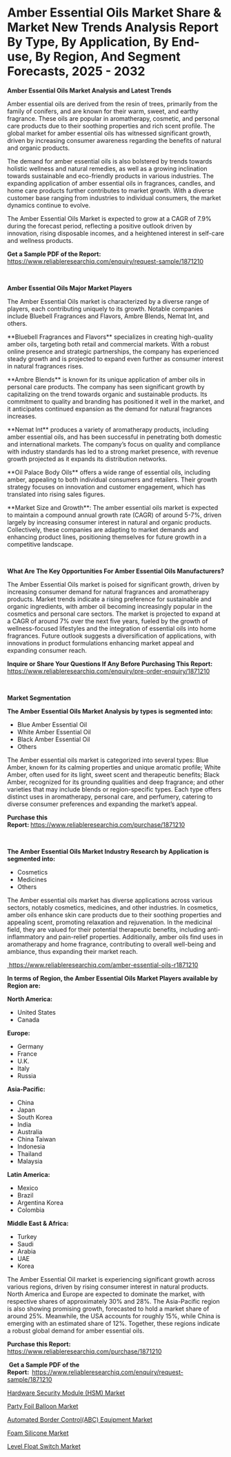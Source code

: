 <p><h1>Amber Essential Oils Market Share & Market New Trends Analysis Report By Type, By Application, By End-use, By Region, And Segment Forecasts, 2025 - 2032</h1></p><p><strong>Amber Essential Oils Market Analysis and Latest Trends</strong></p>
<p><p>Amber essential oils are derived from the resin of trees, primarily from the family of conifers, and are known for their warm, sweet, and earthy fragrance. These oils are popular in aromatherapy, cosmetic, and personal care products due to their soothing properties and rich scent profile. The global market for amber essential oils has witnessed significant growth, driven by increasing consumer awareness regarding the benefits of natural and organic products. </p><p>The demand for amber essential oils is also bolstered by trends towards holistic wellness and natural remedies, as well as a growing inclination towards sustainable and eco-friendly products in various industries. The expanding application of amber essential oils in fragrances, candles, and home care products further contributes to market growth. With a diverse customer base ranging from industries to individual consumers, the market dynamics continue to evolve. </p><p>The Amber Essential Oils Market is expected to grow at a CAGR of 7.9% during the forecast period, reflecting a positive outlook driven by innovation, rising disposable incomes, and a heightened interest in self-care and wellness products.</p></p>
<p><strong>Get a Sample PDF of the Report:&nbsp;</strong> <a href="https://www.reliableresearchiq.com/enquiry/request-sample/1871210?utm_campaign=2244&utm_medium=2&utm_source=Github&utm_content=ia&utm_term=31012025&utm_id=amber-essential-oils">https://www.reliableresearchiq.com/enquiry/request-sample/1871210</a></p>
<p>&nbsp;</p>
<p><strong>Amber Essential Oils Major Market Players</strong></p>
<p><p>The Amber Essential Oils market is characterized by a diverse range of players, each contributing uniquely to its growth. Notable companies include Bluebell Fragrances and Flavors, Ambre Blends, Nemat Int, and others.</p><p>**Bluebell Fragrances and Flavors** specializes in creating high-quality amber oils, targeting both retail and commercial markets. With a robust online presence and strategic partnerships, the company has experienced steady growth and is projected to expand even further as consumer interest in natural fragrances rises.</p><p>**Ambre Blends** is known for its unique application of amber oils in personal care products. The company has seen significant growth by capitalizing on the trend towards organic and sustainable products. Its commitment to quality and branding has positioned it well in the market, and it anticipates continued expansion as the demand for natural fragrances increases.</p><p>**Nemat Int** produces a variety of aromatherapy products, including amber essential oils, and has been successful in penetrating both domestic and international markets. The company’s focus on quality and compliance with industry standards has led to a strong market presence, with revenue growth projected as it expands its distribution networks.</p><p>**Oil Palace Body Oils** offers a wide range of essential oils, including amber, appealing to both individual consumers and retailers. Their growth strategy focuses on innovation and customer engagement, which has translated into rising sales figures.</p><p>**Market Size and Growth**: The amber essential oils market is expected to maintain a compound annual growth rate (CAGR) of around 5-7%, driven largely by increasing consumer interest in natural and organic products. Collectively, these companies are adapting to market demands and enhancing product lines, positioning themselves for future growth in a competitive landscape.</p></p>
<p>&nbsp;</p>
<p><strong>What Are The Key Opportunities For Amber Essential Oils Manufacturers?</strong></p>
<p><p>The Amber Essential Oils market is poised for significant growth, driven by increasing consumer demand for natural fragrances and aromatherapy products. Market trends indicate a rising preference for sustainable and organic ingredients, with amber oil becoming increasingly popular in the cosmetics and personal care sectors. The market is projected to expand at a CAGR of around 7% over the next five years, fueled by the growth of wellness-focused lifestyles and the integration of essential oils into home fragrances. Future outlook suggests a diversification of applications, with innovations in product formulations enhancing market appeal and expanding consumer reach.</p></p>
<p><strong>Inquire or Share Your Questions If Any Before Purchasing This Report:</strong> <a href="https://www.reliableresearchiq.com/enquiry/pre-order-enquiry/1871210?utm_campaign=2244&utm_medium=2&utm_source=Github&utm_content=ia&utm_term=31012025&utm_id=amber-essential-oils">https://www.reliableresearchiq.com/enquiry/pre-order-enquiry/1871210</a></p>
<p>&nbsp;</p>
<p><strong>Market Segmentation</strong></p>
<p><strong>The Amber Essential Oils Market Analysis by types is segmented into:</strong></p>
<p><ul><li>Blue Amber Essential Oil</li><li>White Amber Essential Oil</li><li>Black Amber Essential Oil</li><li>Others</li></ul></p>
<p><p>The Amber essential oils market is categorized into several types: Blue Amber, known for its calming properties and unique aromatic profile; White Amber, often used for its light, sweet scent and therapeutic benefits; Black Amber, recognized for its grounding qualities and deep fragrance; and other varieties that may include blends or region-specific types. Each type offers distinct uses in aromatherapy, personal care, and perfumery, catering to diverse consumer preferences and expanding the market’s appeal.</p></p>
<p><strong>Purchase this Report:&nbsp;</strong><a href="https://www.reliableresearchiq.com/purchase/1871210?utm_campaign=2244&utm_medium=2&utm_source=Github&utm_content=ia&utm_term=31012025&utm_id=amber-essential-oils">https://www.reliableresearchiq.com/purchase/1871210</a></p>
<p>&nbsp;</p>
<p><strong>The Amber Essential Oils Market Industry Research by Application is segmented into:</strong></p>
<p><ul><li>Cosmetics</li><li>Medicines</li><li>Others</li></ul></p>
<p><p>The Amber essential oils market has diverse applications across various sectors, notably cosmetics, medicines, and other industries. In cosmetics, amber oils enhance skin care products due to their soothing properties and appealing scent, promoting relaxation and rejuvenation. In the medicinal field, they are valued for their potential therapeutic benefits, including anti-inflammatory and pain-relief properties. Additionally, amber oils find uses in aromatherapy and home fragrance, contributing to overall well-being and ambiance, thus expanding their market reach.</p></p>
<p><a href="https://www.reliableresearchiq.com/amber-essential-oils-r1871210?utm_campaign=2244&utm_medium=2&utm_source=Github&utm_content=ia&utm_term=31012025&utm_id=amber-essential-oils">&nbsp;https://www.reliableresearchiq.com/amber-essential-oils-r1871210</a></p>
<p><strong>In terms of Region, the Amber Essential Oils Market Players available by Region are:</strong></p>
<p>
    <p> <strong> North America: </strong>
        <ul>
            <li>United States</li>
            <li>Canada</li>
        </ul>
        </p> 
    <p> <strong> Europe: </strong>
        <ul>
            <li>Germany</li>
            <li>France</li>
            <li>U.K.</li>
            <li>Italy</li>
            <li>Russia</li>
        </ul>
        </p> 
    <p> <strong> Asia-Pacific: </strong>
        <ul>
            <li>China</li>
            <li>Japan</li>
            <li>South Korea</li>
            <li>India</li>
            <li>Australia</li>
            <li>China Taiwan</li>
            <li>Indonesia</li>
            <li>Thailand</li>
            <li>Malaysia</li>
        </ul>
        </p> 
    <p> <strong> Latin America: </strong>
        <ul>
            <li>Mexico</li>
            <li>Brazil</li>
            <li>Argentina Korea</li>
            <li>Colombia</li>
        </ul>
        </p> 
    <p> <strong> Middle East & Africa: </strong>
        <ul>
            <li>Turkey</li>
            <li>Saudi</li>
            <li>Arabia</li>
            <li>UAE</li>
            <li>Korea</li>
        </ul>
    </p>
    </p>
<p><p>The Amber Essential Oil market is experiencing significant growth across various regions, driven by rising consumer interest in natural products. North America and Europe are expected to dominate the market, with respective shares of approximately 30% and 28%. The Asia-Pacific region is also showing promising growth, forecasted to hold a market share of around 25%. Meanwhile, the USA accounts for roughly 15%, while China is emerging with an estimated share of 12%. Together, these regions indicate a robust global demand for amber essential oils.</p></p>
<p><strong>Purchase this Report: </strong><a href="https://www.reliableresearchiq.com/purchase/1871210?utm_campaign=2244&utm_medium=2&utm_source=Github&utm_content=ia&utm_term=31012025&utm_id=amber-essential-oils">https://www.reliableresearchiq.com/purchase/1871210</a></p>
<p>&nbsp;<strong>Get a Sample PDF of the Report:&nbsp;&nbsp;</strong><a href="https://www.reliableresearchiq.com/enquiry/request-sample/1871210?utm_campaign=2244&utm_medium=2&utm_source=Github&utm_content=ia&utm_term=31012025&utm_id=amber-essential-oils">https://www.reliableresearchiq.com/enquiry/request-sample/1871210</a></p>
<p><strong></strong></p>
<p><p><a href="https://www.linkedin.com/pulse/hardware-security-module-hsm-market-analysis-report-global-49fne?utm_campaign=2244&utm_medium=2&utm_source=Github&utm_content=ia&utm_term=31012025&utm_id=amber-essential-oils">Hardware Security Module (HSM) Market</a></p><p><a href="https://www.linkedin.com/pulse/synopsis-global-party-foil-balloon-market-trend-its-rapid-9xdvf?utm_campaign=2244&utm_medium=2&utm_source=Github&utm_content=ia&utm_term=31012025&utm_id=amber-essential-oils">Party Foil Balloon Market</a></p><p><a href="https://www.linkedin.com/pulse/insights-automated-border-controlabc-equipment-market-players-uhnbe?utm_campaign=2244&utm_medium=2&utm_source=Github&utm_content=ia&utm_term=31012025&utm_id=amber-essential-oils">Automated Border Control(ABC) Equipment Market</a></p><p><a href="https://github.com/klindsey95/Market-Research-Report-List-1/blob/main/foam-silicone-market.md?utm_campaign=2244&utm_medium=2&utm_source=Github&utm_content=ia&utm_term=31012025&utm_id=amber-essential-oils">Foam Silicone Market</a></p><p><a href="https://www.linkedin.com/pulse/level-float-switch-market-refracting-trends-consumer-behaviors-wj1of?utm_campaign=2244&utm_medium=2&utm_source=Github&utm_content=ia&utm_term=31012025&utm_id=amber-essential-oils">Level Float Switch Market</a></p></p>